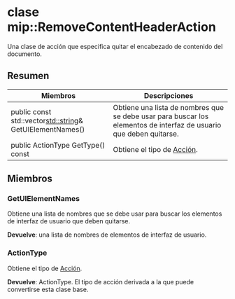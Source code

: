 # <a name="class-mipremovecontentheaderaction"></a>clase mip::RemoveContentHeaderAction 
Una clase de acción que especifica quitar el encabezado de contenido del documento.
  
## <a name="summary"></a>Resumen
 Miembros                        | Descripciones                                
--------------------------------|---------------------------------------------
public const std::vector<std::string>& GetUIElementNames()  |  Obtiene una lista de nombres que se debe usar para buscar los elementos de interfaz de usuario que deben quitarse.
 public ActionType GetType() const  |  Obtiene el tipo de [Acción](class_mip_action.md).
  
## <a name="members"></a>Miembros
  
### <a name="getuielementnames"></a>GetUIElementNames
Obtiene una lista de nombres que se debe usar para buscar los elementos de interfaz de usuario que deben quitarse.

  
**Devuelve**: una lista de nombres de elementos de interfaz de usuario.
  
### <a name="actiontype"></a>ActionType
Obtiene el tipo de [Acción](class_mip_action.md).

  
**Devuelve**: ActionType. El tipo de acción derivada a la que puede convertirse esta clase base.